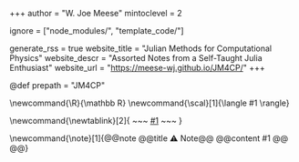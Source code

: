 <!--
Add here global page variables to use throughout your website.
-->
+++
author = "W. Joe Meese"
mintoclevel = 2

ignore = ["node_modules/", "template_code/"]

generate_rss = true
website_title = "Julian Methods for Computational Physics"
website_descr = "Assorted Notes from a Self-Taught Julia Enthusiast"
website_url   = "https://meese-wj.github.io/JM4CP/"
+++

@def prepath = "JM4CP"

<!--
Add here global latex commands to use throughout your pages.
-->
\newcommand{\R}{\mathbb R}
\newcommand{\scal}[1]{\langle #1 \rangle}

\newcommand{\newtablink}[2]{
    ~~~
    <a href="#2" target="_blank">#1</a>
    ~~~
}

\newcommand{\note}[1]{@@note @@title ⚠ Note@@ @@content #1 @@ @@}

